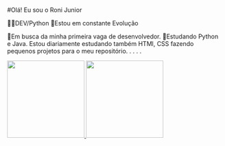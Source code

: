 #Olá! Eu sou o Roni Junior

👨‍💻DEV/Python
🚀Estou em constante Evolução

🔭Em busca da minha primeira vaga de desenvolvedor.
🌱Estudando Python e Java.
  Estou diariamente estudando também HTMl, CSS fazendo pequenos projetos para o meu repositório. 
.
.
.
.<div>
  <a href="https://github.com/RoniJunior">
  <img height="180em" src="https://github-readme-stats.vercel.app/api?username=RoniJunior&show_icons=true&theme=dark&include_all_commits=true&count_private=true"/>
  <img height="180em" src="https://github-readme-stats.vercel.app/api/top-langs/?username=RoniJunior&layout=compact&langs_count=7&theme=dark"/>
    </div>
